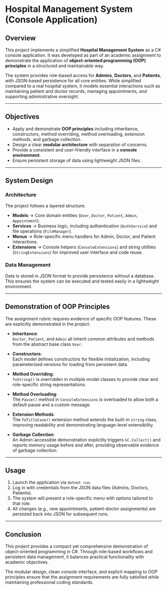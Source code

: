 ﻿# Hospital Management System (Console Application)

## Overview
This project implements a simplified **Hospital Management System** as a C# console application. It was developed as part of an academic assignment to demonstrate the application of **object-oriented programming (OOP) principles** in a structured and maintainable way.  

The system provides role-based access for **Admins**, **Doctors**, and **Patients**, with JSON-based persistence for all core entities. While simplified compared to a real hospital system, it models essential interactions such as maintaining patient and doctor records, managing appointments, and supporting administrative oversight.

---

## Objectives
- Apply and demonstrate **OOP principles** including inheritance, constructors, method overriding, method overloading, extension methods, and garbage collection.  
- Design a clear **modular architecture** with separation of concerns.  
- Provide a consistent and user-friendly interface in a **console environment**.  
- Ensure persistent storage of data using lightweight JSON files.  

---

## System Design

### Architecture
The project follows a layered structure:  

- **Models** → Core domain entities (`User`, `Doctor`, `Patient`, `Admin`, `Appointment`).  
- **Services** → Business logic, including authentication (`AuthService`) and file operations (`FileManager`).  
- **Menus** → Role-specific menu handlers for Admin, Doctor, and Patient interactions.  
- **Extensions** → Console helpers (`ConsoleExtensions`) and string utilities (`StringExtensions`) for improved user interface and code reuse.  

### Data Management
Data is stored in JSON format to provide persistence without a database. This ensures the system can be executed and tested easily in a lightweight environment.  

---

## Demonstration of OOP Principles
The assignment rubric requires evidence of specific OOP features. These are explicitly demonstrated in the project:

- **Inheritance**:  
  `Doctor`, `Patient`, and `Admin` all inherit common attributes and methods from the abstract base class `User`.

- **Constructors**:  
  Each model defines constructors for flexible initialization, including parameterized versions for loading from persistent data.

- **Method Overriding**:  
  `ToString()` is overridden in multiple model classes to provide clear and role-specific string representations.

- **Method Overloading**:  
  The `Pause()` method in `ConsoleExtensions` is overloaded to allow both a default pause and a custom message.

- **Extension Methods**:  
  The `ToTitleCase()` extension method extends the built-in `string` class, improving readability and demonstrating language-level extensibility.

- **Garbage Collection**:  
  An Admin-accessible demonstration explicitly triggers `GC.Collect()` and reports memory usage before and after, providing observable evidence of garbage collection.

---

## Usage
1. Launch the application via `dotnet run`.  
2. Log in with credentials from the JSON data files (Admins, Doctors, Patients).  
3. The system will present a role-specific menu with options tailored to that role.  
4. All changes (e.g., new appointments, patient-doctor assignments) are persisted back into JSON for subsequent runs.

---

## Conclusion
This project provides a compact yet comprehensive demonstration of object-oriented programming in C#. Through role-based workflows and persistent data management, it balances practical functionality with academic objectives.  

The modular design, clean console interface, and explicit mapping to OOP principles ensure that the assignment requirements are fully satisfied while maintaining professional coding standards.

